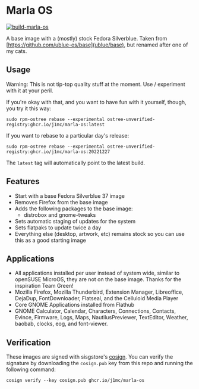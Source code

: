 # Marla OS 

[![build-marla-os](https://github.com/j1mc/marla-os/actions/workflows/build.yml/badge.svg)](https://github.com/j1mc/marla-os/actions/workflows/build.yml)

A base image with a (mostly) stock Fedora Silverblue. Taken from
[https://github.com/ublue-os/base](ublue/base), but renamed after one of my cats.

## Usage

Warning: This is not tip-top quality stuff at the moment. Use / experiment with it at your peril.

If you're okay with that, and you want to have fun with it yourself, though, you try it this way:

    sudo rpm-ostree rebase --experimental ostree-unverified-registry:ghcr.io/j1mc/marla-os:latest
    
If you want to rebase to a particular day's release:
  
    sudo rpm-ostree rebase --experimental ostree-unverified-registry:ghcr.io/j1mc/marla-os:20221227 

The `latest` tag will automatically point to the latest build. 

## Features

- Start with a base Fedora Silverblue 37 image
- Removes Firefox from the base image
- Adds the following packages to the base image:
  - distrobox and gnome-tweaks
- Sets automatic staging of updates for the system
- Sets flatpaks to update twice a day
- Everything else (desktop, artwork, etc) remains stock so you can use this as a good starting image

## Applications

- All applications installed per user instead of system wide, similar to openSUSE MicroOS, they
  are not on the base image. Thanks for the inspiration Team Green!
- Mozilla Firefox, Mozilla Thunderbird, Extension Manager, Libreoffice, DejaDup, FontDownloader,
  Flatseal, and the Celluloid Media Player
- Core GNOME Applications installed from Flathub
- GNOME Calculator, Calendar, Characters, Connections, Contacts, Evince, Firmware, Logs, Maps,
  NautilusPreviewer, TextEditor, Weather, baobab, clocks, eog, and font-viewer.

## Verification

These images are signed with sisgstore's [cosign](https://docs.sigstore.dev/cosign/overview/). You
can verify the signature by downloading the `cosign.pub` key from this repo and running the
following command:

    cosign verify --key cosign.pub ghcr.io/j1mc/marla-os
